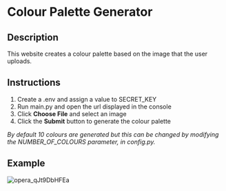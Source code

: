 # Colour Palette Generator

## Description
This website creates a colour palette based on the image that the user uploads. 

## Instructions
1. Create a .env and assign a value to SECRET_KEY
2. Run main.py and open the url displayed in the console
3. Click **Choose File** and select an image
4. Click the **Submit** button to generate the colour palette

_By default 10 colours are generated but this can be changed by modifying the NUMBER_OF_COLOURS parameter, in config.py._


## Example
![opera_qJt9DbHFEa](https://github.com/user-attachments/assets/f5d810c2-5aa4-491e-ad41-ab001c88a3e2)
